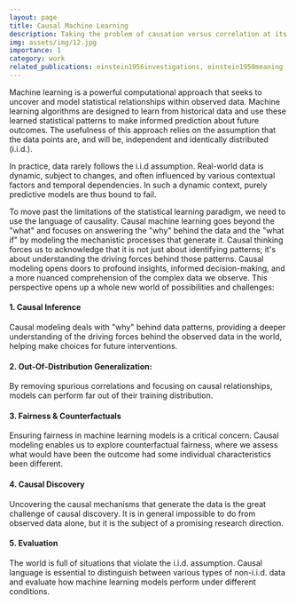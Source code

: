 ```yaml
---
layout: page
title: Causal Machine Learning
description: Taking the problem of causation versus correlation at its root
img: assets/img/12.jpg
importance: 1
category: work
related_publications: einstein1956investigations, einstein1950meaning
---
```


Machine learning is a powerful computational approach that seeks to uncover and model statistical relationships within observed data.
Machine learning algorithms are designed to learn from historical data and use these learned statistical patterns to make informed prediction about future outcomes. The usefulness of this approach relies on the assumption that the data points are, and will be, independent and identically distributed (i.i.d.).

In practice, data rarely follows the i.i.d assumption. Real-world data is dynamic, subject to changes, and often influenced by various contextual factors and temporal dependencies. In such a dynamic context, purely predictive models are thus bound to fail.

To move past the limitations of the statistical learning paradigm, we need to use the language of causality. Causal machine learning goes beyond the "what" and focuses on answering the "why" behind the data and the "what if" by modeling the mechanistic processes that generate it. Causal thinking forces us to acknowledge that it is not just about identifying patterns; it's about understanding the driving forces behind those patterns. Causal modeling opens doors to profound insights, informed decision-making, and a more nuanced comprehension of the complex data we observe. This perspective opens up a whole new world of possibilities and challenges:

#### 1. Causal Inference
Causal modeling deals with "why" behind data patterns, providing a deeper understanding of the driving forces behind the observed data in the world, helping make choices for future interventions.

#### 2. Out-Of-Distribution Generalization:
By removing spurious correlations and focusing on causal relationships, models can perform far out of their training distribution.

#### 3. Fairness & Counterfactuals
Ensuring fairness in machine learning models is a critical concern. Causal modeling enables us to explore counterfactual fairness, where we assess what would have been the outcome had some individual characteristics been different.

#### 4. Causal Discovery
Uncovering the causal mechanisms that generate the data is the great challenge of causal discovery. It is in general impossible to do from observed data alone, but it is the subject of a promising research direction.

#### 5. Evaluation
The world is full of situations that violate the i.i.d. assumption. Causal language is essential to distinguish between various types of non-i.i.d. data and evaluate how machine learning models perform under different conditions.
